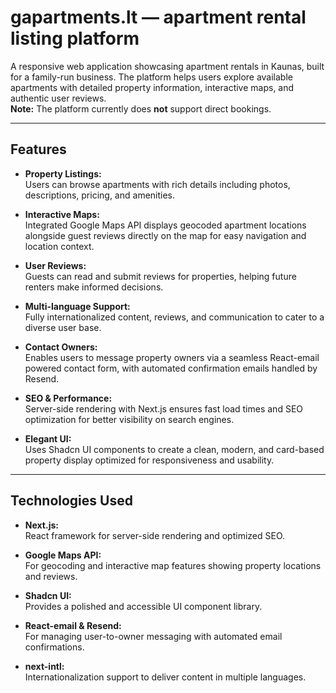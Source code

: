 # gapartments.lt — apartment rental listing platform

A responsive web application showcasing apartment rentals in Kaunas, built for a family-run business. The platform helps users explore available apartments with detailed property information, interactive maps, and authentic user reviews.  
**Note:** The platform currently does **not** support direct bookings.

---

## Features

- **Property Listings:**  
  Users can browse apartments with rich details including photos, descriptions, pricing, and amenities.

- **Interactive Maps:**  
  Integrated Google Maps API displays geocoded apartment locations alongside guest reviews directly on the map for easy navigation and location context.

- **User Reviews:**  
  Guests can read and submit reviews for properties, helping future renters make informed decisions.

- **Multi-language Support:**  
  Fully internationalized content, reviews, and communication to cater to a diverse user base.

- **Contact Owners:**  
  Enables users to message property owners via a seamless React-email powered contact form, with automated confirmation emails handled by Resend.

- **SEO & Performance:**  
  Server-side rendering with Next.js ensures fast load times and SEO optimization for better visibility on search engines.

- **Elegant UI:**  
  Uses Shadcn UI components to create a clean, modern, and card-based property display optimized for responsiveness and usability.

---

## Technologies Used

- **Next.js:**  
  React framework for server-side rendering and optimized SEO.

- **Google Maps API:**  
  For geocoding and interactive map features showing property locations and reviews.

- **Shadcn UI:**  
  Provides a polished and accessible UI component library.

- **React-email & Resend:**  
  For managing user-to-owner messaging with automated email confirmations.

- **next-intl:**  
  Internationalization support to deliver content in multiple languages.
